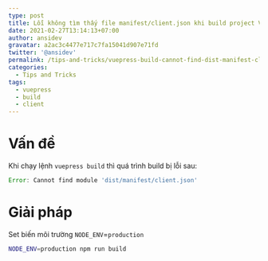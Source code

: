 ```yaml
---
type: post
title: Lỗi không tìm thấy file manifest/client.json khi build project VuePress
date: 2021-02-27T13:14:13+07:00
author: ansidev
gravatar: a2ac3c4477e717c7fa15041d907e71fd
twitter: '@ansidev'
permalink: /tips-and-tricks/vuepress-build-cannot-find-dist-manifest-client-json
categories:
  - Tips and Tricks
tags:
  - vuepress
  - build
  - client
---
```


# Vấn đề

Khi chạy lệnh `vuepress build` thì quá trình build bị lỗi sau:

```js
Error: Cannot find module 'dist/manifest/client.json'
```

# Giải pháp

Set biến môi trường `NODE_ENV`=`production`

```bash
NODE_ENV=production npm run build
```
